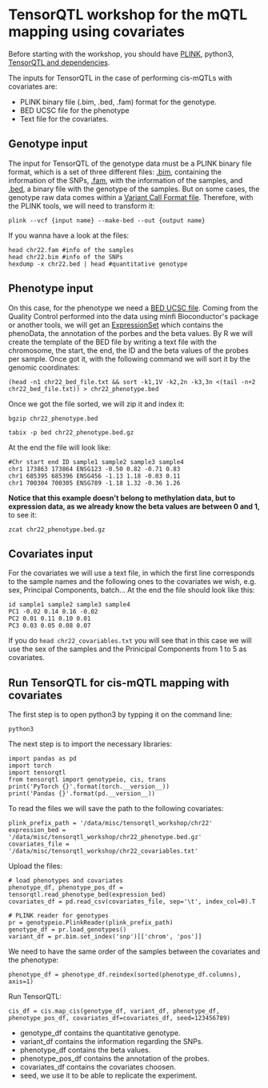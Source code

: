 # TensorQTL workshop for the mQTL mapping using covariates

Before starting with the workshop, you should have [PLINK](https://www.cog-genomics.org/plink/1.9/), python3, [TensorQTL and dependencies](https://github.com/broadinstitute/tensorqtl).

The inputs for TensorQTL in the case of performing cis-mQTLs with covariates are: 
- PLINK binary file (.bim, .bed, .fam) format for the genotype. 
- BED UCSC file for the phenotype 
- Text file for the covariates. 

## Genotype input

The input for TensorQTL of the genotype data must be a PLINK binary file format, which is a set of three different files: [.bim](https://www.cog-genomics.org/plink/1.9/formats#bim), containing the information of the SNPs, [.fam](https://www.cog-genomics.org/plink/1.9/formats#fam), with the information of the samples, and [.bed](https://www.cog-genomics.org/plink/1.9/formats#bed), a binary file with the genotype of the samples. But on some cases, the genotype raw data comes within a [Variant Call Format file](https://samtools.github.io/hts-specs/VCFv4.2.pdf). Therefore, with the PLINK tools, we will need to transform it: 

`plink --vcf {input name} --make-bed --out {output name}`

If you wanna have a look at the files: 
```
head chr22.fam #info of the samples 
head chr22.bim #info of the SNPs
hexdump -x chr22.bed | head #quantitative genotype
```  

## Phenotype input

On this case, for the phenotype we need a [BED UCSC file](https://genome.ucsc.edu/FAQ/FAQformat.html#format1). Coming from the Quality Control performed into the data using minfi Bioconductor's package or another tools, we will get an [ExpressionSet](https://www.bioconductor.org/packages/release/bioc/vignettes/Biobase/inst/doc/ExpressionSetIntroduction.pdf) which contains the phenoData, the annotation of the porbes and the beta values. By R we will create the template of the BED file by writing a text file with the chromosome, the start, the end, the ID and the beta values of the probes per sample. Once got it, with the following command we will sort it by the genomic coordinates: 

`(head -n1 chr22_bed_file.txt && sort -k1,1V -k2,2n -k3,3n <(tail -n+2 chr22_bed_file.txt)) > chr22_phenotype.bed`

Once we got the file sorted, we will zip it and index it:

```
bgzip chr22_phenotype.bed

tabix -p bed chr22_phenotype.bed.gz
```

At the end the file will look like: 

```
#Chr start end ID sample1 sample2 sample3 sample4 
chr1 173863 173864 ENSG123 -0.50 0.82 -0.71 0.83
chr1 685395 685396 ENSG456 -1.13 1.18 -0.03 0.11
chr1 700304 700305 ENSG789 -1.18 1.32 -0.36 1.26
```
**Notice that this example doesn't belong to methylation data, but to expression data, as we already know the beta values are between 0 and 1,** to see it: 

`zcat chr22_phenotype.bed.gz`

## Covariates input

For the covariates we will use a text file, in which the first line corresponds to the sample names and the following ones to the covariates we wish, e.g. sex, Principal Components, batch... At the end the file should look like this: 

```
id sample1 sample2 sample3 sample4
PC1 -0.02 0.14 0.16 -0.02
PC2 0.01 0.11 0.10 0.01
PC3 0.03 0.05 0.08 0.07
```
If you do `head chr22_covariables.txt` you will see that in this case we will use the sex of the samples and the Prinicipal Components from 1 to 5 as covariates. 

## Run TensorQTL for cis-mQTL mapping with covariates

The first step is to open python3 by typping it on the command line: 

`python3` 

The next step is to import the necessary libraries: 

```
import pandas as pd
import torch
import tensorqtl
from tensorqtl import genotypeio, cis, trans
print('PyTorch {}'.format(torch.__version__))
print('Pandas {}'.format(pd.__version__))
```

To read the files we will save the path to the following covariates: 

```
plink_prefix_path = '/data/misc/tensorqtl_workshop/chr22'
expression_bed = '/data/misc/tensorqtl_workshop/chr22_phenotype.bed.gz'
covariates_file = '/data/misc/tensorqtl_workshop/chr22_covariables.txt'
```

Upload the files: 

```
# load phenotypes and covariates
phenotype_df, phenotype_pos_df = tensorqtl.read_phenotype_bed(expression_bed)
covariates_df = pd.read_csv(covariates_file, sep='\t', index_col=0).T

# PLINK reader for genotypes
pr = genotypeio.PlinkReader(plink_prefix_path)
genotype_df = pr.load_genotypes()
variant_df = pr.bim.set_index('snp')[['chrom', 'pos']]
```

We need to have the same order of the samples between the covariates and the phenotype: 

`phenotype_df = phenotype_df.reindex(sorted(phenotype_df.columns), axis=1)`

Run TensorQTL: 

`cis_df = cis.map_cis(genotype_df, variant_df, phenotype_df, phenotype_pos_df, covariates_df=covariates_df, seed=123456789)`

- genotype_df contains the quantitative genotype.
- variant_df contains the information regarding the SNPs. 
- phenotype_df contains the beta values. 
- phenotype_pos_df contains the annotation of the probes. 
- covariates_df contains the covariates choosen. 
- seed, we use it to be able to replicate the experiment. 
